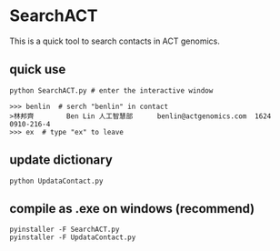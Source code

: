 # SearchACT
This is a quick tool to search contacts in ACT genomics.

## quick use
```
python SearchACT.py # enter the interactive window

>>> benlin  # serch "benlin" in contact
>林邦齊        Ben Lin 人工智慧部      benlin@actgenomics.com  1624    0910-216-4
>>> ex  # type "ex" to leave
```

## update dictionary
```
python UpdataContact.py
```

## compile as .exe on windows (recommend)
```
pyinstaller -F SearchACT.py
pyinstaller -F UpdataContact.py
```
